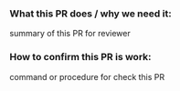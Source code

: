 ### What this PR does / why we need it:

summary of this PR for reviewer

### How to confirm this PR is work:

command or procedure for check this PR

